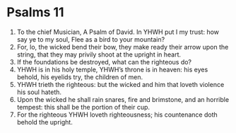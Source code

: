 ﻿# Psalms 11
1. To the chief Musician, A Psalm of David. In YHWH put I my trust: how say ye to my soul, Flee as a bird to your mountain? 
2. For, lo, the wicked bend their bow, they make ready their arrow upon the string, that they may privily shoot at the upright in heart. 
3. If the foundations be destroyed, what can the righteous do? 
4. YHWH is in his holy temple, YHWH’s throne is in heaven: his eyes behold, his eyelids try, the children of men. 
5. YHWH trieth the righteous: but the wicked and him that loveth violence his soul hateth. 
6. Upon the wicked he shall rain snares, fire and brimstone, and an horrible tempest: this shall be the portion of their cup. 
7. For the righteous YHWH loveth righteousness; his countenance doth behold the upright. 
